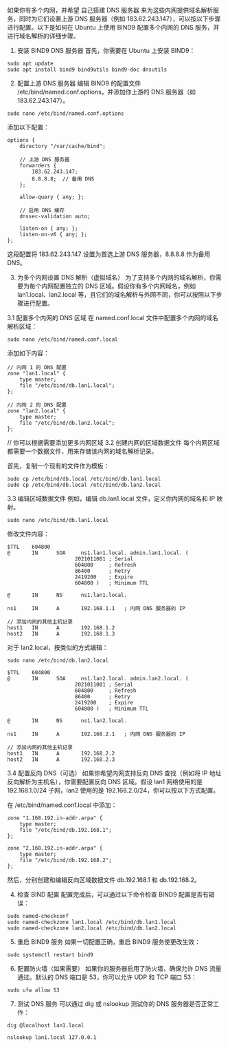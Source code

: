 如果你有多个内网，并希望 自己搭建 DNS 服务器 来为这些内网提供域名解析服务，同时为它们设置上游 DNS 服务器（例如 183.62.243.147），可以按以下步骤进行配置。以下是如何在 Ubuntu 上使用 BIND9 配置多个内网的 DNS 服务，并进行域名解析的详细步骤。

1. 安装 BIND9 DNS 服务器
首先，你需要在 Ubuntu 上安装 BIND9：

```
sudo apt update
sudo apt install bind9 bind9utils bind9-doc dnsutils
```
2. 配置上游 DNS 服务器
编辑 BIND9 的配置文件 /etc/bind/named.conf.options，并添加你上游的 DNS 服务器（如 183.62.243.147）。

```
sudo nano /etc/bind/named.conf.options
```
添加以下配置：

```
options {
    directory "/var/cache/bind";

    // 上游 DNS 服务器
    forwarders {
        183.62.243.147;
        8.8.8.8;  // 备用 DNS
    };

    allow-query { any; };

    // 启用 DNS 缓存
    dnssec-validation auto;

    listen-on { any; };
    listen-on-v6 { any; };
};
```
这段配置将 183.62.243.147 设置为首选上游 DNS 服务器，8.8.8.8 作为备用 DNS。

3. 为多个内网设置 DNS 解析（虚拟域名）
为了支持多个内网的域名解析，你需要为每个内网配置独立的 DNS 区域。假设你有多个内网域名，例如 lan1.local、lan2.local 等，且它们的域名解析与外网不同，你可以按照以下步骤进行配置。

3.1 配置多个内网的 DNS 区域
在 named.conf.local 文件中配置多个内网的域名解析区域：

```
sudo nano /etc/bind/named.conf.local
```
添加如下内容：

```
// 内网 1 的 DNS 配置
zone "lan1.local" {
    type master;
    file "/etc/bind/db.lan1.local";
};

// 内网 2 的 DNS 配置
zone "lan2.local" {
    type master;
    file "/etc/bind/db.lan2.local";
};
```
// 你可以根据需要添加更多内网区域
3.2 创建内网的区域数据文件
每个内网区域都需要一个数据文件，用来存储该内网的域名解析记录。

首先，复制一个现有的文件作为模板：

```
sudo cp /etc/bind/db.local /etc/bind/db.lan1.local
sudo cp /etc/bind/db.local /etc/bind/db.lan2.local
```
3.3 编辑区域数据文件
例如，编辑 db.lan1.local 文件，定义你内网的域名和 IP 映射。

```
sudo nano /etc/bind/db.lan1.local
```
修改文件内容：

```
$TTL    604800
@       IN      SOA     ns1.lan1.local. admin.lan1.local. (
                      2021011001 ; Serial
                      604800     ; Refresh
                      86400      ; Retry
                      2419200    ; Expire
                      604800 )   ; Minimum TTL

@       IN      NS      ns1.lan1.local.

ns1     IN      A       192.168.1.1   ; 内网 DNS 服务器的 IP

// 添加内网的其他主机记录
host1   IN      A       192.168.1.2
host2   IN      A       192.168.1.3
```
对于 lan2.local，按类似的方式编辑：

```
sudo nano /etc/bind/db.lan2.local
```
```
$TTL    604800
@       IN      SOA     ns1.lan2.local. admin.lan2.local. (
                      2021011001 ; Serial
                      604800     ; Refresh
                      86400      ; Retry
                      2419200    ; Expire
                      604800 )   ; Minimum TTL

@       IN      NS      ns1.lan2.local.

ns1     IN      A       192.168.2.1   ; 内网 DNS 服务器的 IP

// 添加内网的其他主机记录
host1   IN      A       192.168.2.2
host2   IN      A       192.168.2.3
```
3.4 配置反向 DNS（可选）
如果你希望内网支持反向 DNS 查找（例如将 IP 地址反向解析为主机名），你需要配置反向 DNS 区域。假设 lan1 网络使用的是 192.168.1.0/24 子网，lan2 使用的是 192.168.2.0/24，你可以按以下方式配置。

在 /etc/bind/named.conf.local 中添加：

```
zone "1.168.192.in-addr.arpa" {
    type master;
    file "/etc/bind/db.192.168.1";
};

zone "2.168.192.in-addr.arpa" {
    type master;
    file "/etc/bind/db.192.168.2";
};
```
然后，分别创建和编辑反向区域数据文件 db.192.168.1 和 db.192.168.2。

4. 检查 BIND 配置
配置完成后，可以通过以下命令检查 BIND9 配置是否有错误：

```
sudo named-checkconf
sudo named-checkzone lan1.local /etc/bind/db.lan1.local
sudo named-checkzone lan2.local /etc/bind/db.lan2.local
```
5. 重启 BIND9 服务
如果一切配置正确，重启 BIND9 服务使更改生效：

```
sudo systemctl restart bind9
```
6. 配置防火墙（如果需要）
如果你的服务器启用了防火墙，确保允许 DNS 流量通过。默认的 DNS 端口是 53，你可以允许 UDP 和 TCP 端口 53：

```
sudo ufw allow 53
```
7. 测试 DNS 服务
可以通过 dig 或 nslookup 测试你的 DNS 服务器是否正常工作：

```
dig @localhost lan1.local
```

```
nslookup lan1.local 127.0.0.1
```